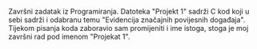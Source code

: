 Završni zadatak iz Programiranja. Datoteka "Projekt 1" sadrži C kod koji u sebi sadrži i odabranu temu "Evidencija značajnih povijesnih događaja". Tijekom pisanja koda zaboravio sam promijeniti i ime istoga, stoga je moj završni rad pod imenom "Projekat 1".
